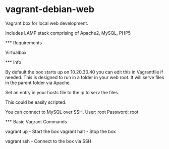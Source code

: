 vagrant-debian-web
==================

Vagrant box for local web development.

Includes LAMP stack comprising of Apache2, MySQL, PHP5

*** Requirements

Virtualbox

*** Info

By default the box starts up on 10.20.30.40 you can edit this in Vagrantfile if needed.
This is designed to run in a folder in your web root. It will serve files in the parent folder via Apache.

Set an entry in your hosts file to the ip to serv the files.

This could be easily scripted.

You can connect to MySQL over SSH. User: root Password: root


*** Basic Vagrant Commands

vagrant up - Start the box
vagrant halt - Stop the box

vagrant ssh - Connect to the box via SSH
